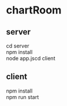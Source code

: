 # chartRoom  

## server  
cd server  
npm install  
node app.jscd client  

## client  
npm install  
npm run start

